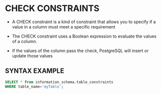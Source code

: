 # CHECK CONSTRAINTS

- A CHECK constraint is a kind of constraint that allows you to specify if a value in a column must meet a specific requirement

- The CHECK constraint uses a Boolean expression to evaluate the values of a column.

- If the values of the column pass the check, PostgreSQL will insert or update those values

## SYNTAX EXAMPLE 

```sql
SELECT * from information_schema.table_constraints 
WHERE table_name='myTable';
```
